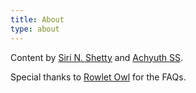 ```yaml
---
title: About
type: about
---
```


Content by [Siri N. Shetty](https://github.com/siri-n-shetty) and [Achyuth SS](https://github.com/achyu-dev).

Special thanks to [Rowlet Owl](https://www.reddit.com/user/rowlet-owl/) for the FAQs. 
